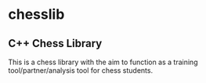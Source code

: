 # chesslib
## C++ Chess Library
This is a chess library with the aim to function as a training tool/partner/analysis tool for chess students.
